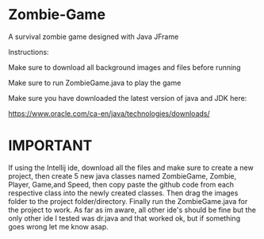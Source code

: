 # Zombie-Game
A survival zombie game designed with Java JFrame


Instructions:

Make sure to download all background images and files before running

Make sure to run ZombieGame.java to play the game

Make sure you have downloaded the latest version of java and JDK here:

https://www.oracle.com/ca-en/java/technologies/downloads/

# IMPORTANT

If using the Intellij ide, download all the files and make sure to create a new project, then create 5 new java classes named ZombieGame, Zombie, Player, Game,and Speed, then copy paste the github code from each respective class into the newly created classes. Then drag the images folder to the project folder/directory. Finally run the ZombieGame.java for the project to work. As far as im aware, all other ide's should be fine but the only other ide I tested was dr.java and that worked ok, but if something goes wrong let me know asap.
